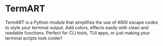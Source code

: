 # TermART
TermART is a Python module that simplifies the use of ANSI escape codes to style your terminal output. Add colors, effects easily with clean and readable functions. Perfect for CLI tools, TUI apps, or just making your terminal scripts look cooler!

